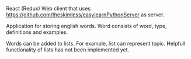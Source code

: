 React (Redux) Web client that uses https://github.com/theskimless/easylearnPythonServer as server.

Application for storing english words. Word consists of word, type, definitions and examples.

Words can be added to lists. For example, list can represent topic. Helpfull functionality of lists has not been implemented yet.
